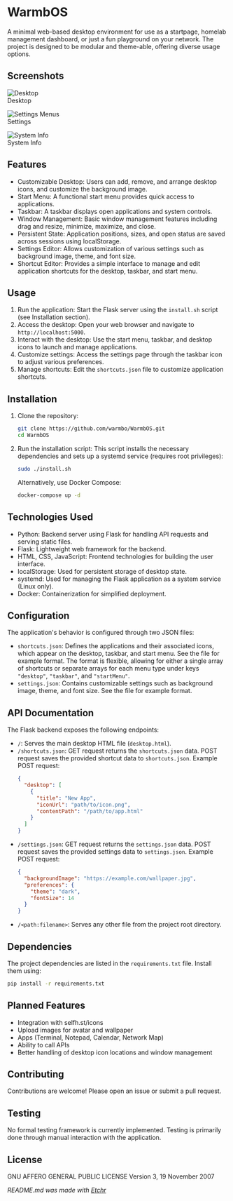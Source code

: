 # WarmbOS

A minimal web-based desktop environment for use as a startpage, homelab management dashboard, or just a fun playground on your network.  The project is designed to be modular and theme-able, offering diverse usage options.

## Screenshots

![Desktop](https://i.imgur.com/DGt8bmp.png)  
Desktop

![Settings Menus](https://i.imgur.com/S3sANat.png)  
Settings

![System Info](https://i.imgur.com/Kag3olD.png)  
System Info


## Features

* Customizable Desktop: Users can add, remove, and arrange desktop icons, and customize the background image.
* Start Menu: A functional start menu provides quick access to applications.
* Taskbar: A taskbar displays open applications and system controls.
* Window Management: Basic window management features including drag and resize, minimize, maximize, and close.
* Persistent State: Application positions, sizes, and open status are saved across sessions using localStorage.
* Settings Editor: Allows customization of various settings such as background image, theme, and font size.
* Shortcut Editor: Provides a simple interface to manage and edit application shortcuts for the desktop, taskbar, and start menu.


## Usage

1. Run the application: Start the Flask server using the `install.sh` script (see Installation section).
2. Access the desktop: Open your web browser and navigate to `http://localhost:5000`.
3. Interact with the desktop: Use the start menu, taskbar, and desktop icons to launch and manage applications.
4. Customize settings: Access the settings page through the taskbar icon to adjust various preferences.
5. Manage shortcuts: Edit the `shortcuts.json` file to customize application shortcuts.


## Installation

1. Clone the repository:
   ```bash
   git clone https://github.com/warmbo/WarmbOS.git
   cd WarmbOS
   ```
2. Run the installation script: This script installs the necessary dependencies and sets up a systemd service (requires root privileges):
   ```bash
   sudo ./install.sh
   ```
   Alternatively, use Docker Compose:
   ```bash
   docker-compose up -d
   ```


## Technologies Used

* Python: Backend server using Flask for handling API requests and serving static files.
* Flask: Lightweight web framework for the backend.
* HTML, CSS, JavaScript: Frontend technologies for building the user interface.
* localStorage: Used for persistent storage of desktop state.
* systemd: Used for managing the Flask application as a system service (Linux only).
* Docker: Containerization for simplified deployment.


## Configuration

The application's behavior is configured through two JSON files:

* `shortcuts.json`: Defines the applications and their associated icons, which appear on the desktop, taskbar, and start menu. See the file for example format. The format is flexible, allowing for either a single array of shortcuts or separate arrays for each menu type under keys `"desktop"`, `"taskbar"`, and `"startMenu"`.
* `settings.json`: Contains customizable settings such as background image, theme, and font size. See the file for example format.



## API Documentation

The Flask backend exposes the following endpoints:

* `/`: Serves the main desktop HTML file (`desktop.html`).
* `/shortcuts.json`: GET request returns the `shortcuts.json` data. POST request saves the provided shortcut data to `shortcuts.json`. Example POST request:
  ```json
  {
    "desktop": [
      {
        "title": "New App",
        "iconUrl": "path/to/icon.png",
        "contentPath": "/path/to/app.html"
      }
    ]
  }
  ```
* `/settings.json`: GET request returns the `settings.json` data. POST request saves the provided settings data to `settings.json`. Example POST request:
  ```json
  {
    "backgroundImage": "https://example.com/wallpaper.jpg",
    "preferences": {
      "theme": "dark",
      "fontSize": 14
    }
  }
  ```
* `/<path:filename>`: Serves any other file from the project root directory.


## Dependencies

The project dependencies are listed in the `requirements.txt` file. Install them using:

```bash
pip install -r requirements.txt
```

## Planned Features

* Integration with selfh.st/icons
* Upload images for avatar and wallpaper
* Apps (Terminal, Notepad, Calendar, Network Map)
* Ability to call APIs
* Better handling of desktop icon locations and window management

## Contributing

Contributions are welcome! Please open an issue or submit a pull request.


## Testing

No formal testing framework is currently implemented. Testing is primarily done through manual interaction with the application.


## License

GNU AFFERO GENERAL PUBLIC LICENSE
Version 3, 19 November 2007


*README.md was made with [Etchr](https://etchr.dev)*